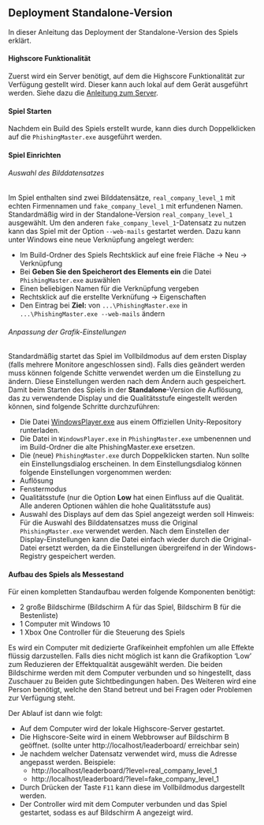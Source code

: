 ## Deployment Standalone-Version
In dieser Anleitung das Deployment der Standalone-Version des Spiels erklärt.
#### Highscore Funktionalität
Zuerst wird ein Server benötigt, auf dem die Highscore Funktionalität zur Verfügung gestellt wird.
Dieser kann auch lokal auf dem Gerät ausgeführt werden.
Siehe dazu die [Anleitung zum Server](PhishingMasterServer/README.md).
#### Spiel Starten
Nachdem ein Build des Spiels erstellt wurde, kann dies durch Doppelklicken auf die `PhishingMaster.exe` ausgeführt werden.
#### Spiel Einrichten
###### Auswahl des Bilddatensatzes
Im Spiel enthalten sind zwei Bilddatensätze, `real_company_level_1` mit echten Firmennamen und `fake_company_level_1` mit erfundenen Namen.
Standardmäßig wird in der Standalone-Version `real_company_level_1` ausgewählt. Um den anderen `fake_company_level_1`-Datensatz zu nutzen kann das Spiel mit der Option `--web-mails` gestartet werden.
Dazu kann unter Windows eine neue Verknüpfung angelegt werden:
- Im Build-Ordner des Spiels Rechtsklick auf eine freie Fläche -> Neu -> Verknüpfung
- Bei **Geben Sie den Speicherort des Elements ein** die Datei `PhishingMaster.exe` auswählen
- Einen beliebigen Namen für die Verknüpfung vergeben
- Rechtsklick auf die erstellte Verknüfung -> Eigenschaften
- Den Eintrag bei **Ziel:** von `...\PhishingMaster.exe` in  `...\PhishingMaster.exe --web-mails` ändern
###### Anpassung der Grafik-Einstellungen
Standardmäßig startet das Spiel im Vollbildmodus auf dem ersten Display (falls mehrere Monitore angeschlossen sind).
Falls dies geändert werden muss können folgende Schitte verwendet werden um die Einstellung zu ändern.
Diese Einstellungen werden nach dem Ändern auch gespeichert.
Damit beim Starten des Spiels in der **Standalone**-Version die Auflösung, das zu verwendende Display und die Qualitätsstufe eingestellt werden können, sind folgende Schritte durchzuführen:
- Die Datei [WindowsPlayer.exe](https://github.com/Unity-Technologies/DesktopSamples/blob/master/ScreenSelectorExample/ScreenSelectorExampleProject/LauncherExecutable/x64/WindowsPlayer.exe) aus einem Offiziellen Unity-Repository runterladen.
- Die Datei in `WindowsPlayer.exe` in `PhishingMaster.exe` umbenennen und im Build-Ordner die alte PhishingMaster.exe ersetzen.
- Die (neue) `PhishingMaster.exe` durch Doppelklicken starten. Nun sollte ein Einstellungsdialog erscheinen.
In dem Einstellungsdialog können folgende Einstellungen vorgenommen werden:
- Auflösung
- Fenstermodus
- Qualitätsstufe (nur die Option **Low** hat einen Einfluss auf die Qualität. Alle anderen Optionen wählen die hohe Qualitätsstufe aus)
- Auswahl des Displays auf dem das Spiel angezeigt werden soll
Hinweis: Für die Auswahl des Bilddatensatzes muss die Original `PhishingMaster.exe` verwendet werden.
Nach dem Einstellen der Display-Einstellungen kann die Datei einfach wieder durch die Original-Datei ersetzt werden, da die Einstellungen übergreifend in der Windows-Registry gespeichert werden.

#### Aufbau des Spiels als Messestand
Für einen kompletten Standaufbau werden folgende Komponenten benötigt:
- 2 große Bildschirme (Bildschirm A für das Spiel, Bildschirm B für die Bestenliste)
- 1 Computer mit Windows 10
- 1 Xbox One Controller für die Steuerung des Spiels

Es wird ein Computer mit dedizierte Grafikeinheit empfohlen um alle Effekte flüssig darzustellen.
Falls dies nicht möglich ist kann die Grafikoption ‘Low’ zum Reduzieren der Effektqualität ausgewählt werden. 
Die beiden Bildschirme werden mit dem Computer verbunden und so hingestellt, dass Zuschauer zu Beiden gute Sichtbedingungen haben.
Des Weiteren wird eine Person benötigt, welche den Stand betreut und bei Fragen oder Problemen zur Verfügung steht.

Der Ablauf ist dann wie folgt:
- Auf dem Computer wird der lokale Highscore-Server gestartet.
- Die Highscore-Seite wird in einem Webbrowser auf Bildschirm B geöffnet. (sollte unter http://localhost/leaderboard/ erreichbar sein)
- Je nachdem welcher Datensatz verwendet wird, muss die Adresse angepasst werden. Beispiele:
  - http://localhost/leaderboard/?level=real_company_level_1
  - http://localhost/leaderboard/?level=fake_company_level_1
- Durch Drücken der Taste `F11` kann diese im Vollbildmodus dargestellt werden.
- Der Controller wird mit dem Computer verbunden und das Spiel gestartet, sodass es auf Bildschirm A angezeigt wird.

